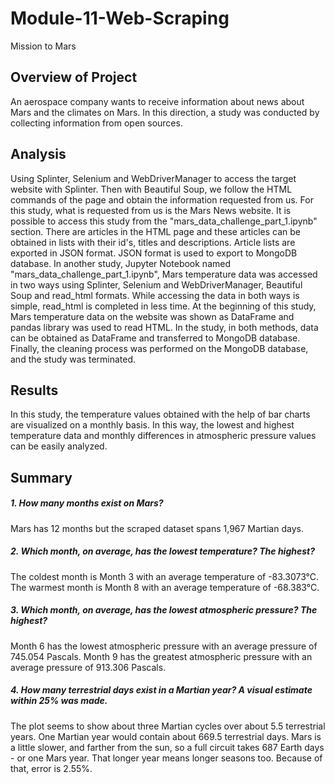 # Module-11-Web-Scraping
Mission to Mars

## Overview of Project
An aerospace company wants to receive information about news about Mars and the climates on Mars. In this direction, a study was conducted by collecting information from open sources.

## Analysis  
Using Splinter, Selenium and WebDriverManager to access the target website with Splinter. Then with Beautiful Soup, we follow the HTML commands of the page and obtain the information requested from us. For this study, what is requested from us is the Mars News website. It is possible to access this study from the "mars_data_challenge_part_1.ipynb" section. There are articles in the HTML page and these articles can be obtained in lists with their id's, titles and descriptions. Article lists are exported in JSON format. JSON format is used to export to MongoDB database.
In another study, Jupyter Notebook named "mars_data_challenge_part_1.ipynb", Mars temperature data was accessed in two ways using Splinter, Selenium and WebDriverManager, Beautiful Soup and read_html formats. While accessing the data in both ways is simple, read_html is completed in less time. At the beginning of this study, Mars temperature data on the website was shown as DataFrame and pandas library was used to read HTML. In the study, in both methods, data can be obtained as DataFrame and transferred to MongoDB database. Finally, the cleaning process was performed on the MongoDB database, and the study was terminated.

## Results 
In this study, the temperature values obtained with the help of bar charts are visualized on a monthly basis. In this way, the lowest and highest temperature data and monthly differences in atmospheric pressure values can be easily analyzed. 

## Summary 

##### 1. How many months exist on Mars?
Mars has 12 months but the scraped dataset spans 1,967 Martian days.

##### 2. Which month, on average, has the lowest temperature? The highest?
The coldest month is Month 3 with an average temperature of -83.3073°C.
The warmest month is Month 8 with an average temperature of -68.383°C.

##### 3. Which month, on average, has the lowest atmospheric pressure? The highest?
Month 6 has the lowest atmospheric pressure with an average pressure of 745.054 Pascals.
Month 9 has the greatest atmospheric pressure with an average pressure of 913.306 Pascals.

##### 4. How many terrestrial days exist in a Martian year? A visual estimate within 25% was made.
The plot seems to show about three Martian cycles over about 5.5 terrestrial years. One Martian year would contain about 669.5 terrestrial days. Mars is a little slower, and farther from the sun, so a full circuit takes 687 Earth days - or one Mars year. That longer year means longer seasons too. Because of that, error is  2.55%.